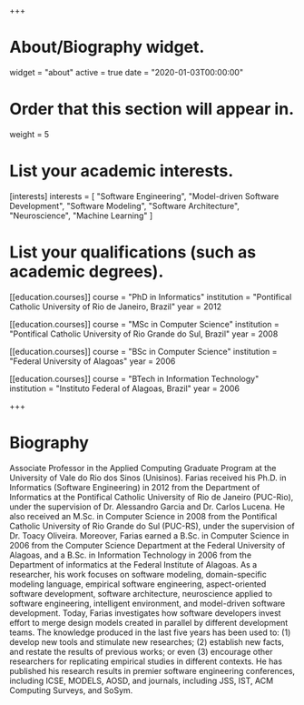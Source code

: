 +++
# About/Biography widget.
widget = "about"
active = true
date = "2020-01-03T00:00:00"

# Order that this section will appear in.
weight = 5

# List your academic interests.
[interests]
  interests = [
    "Software Engineering",
    "Model-driven Software Development",
    "Software Modeling",
    "Software Architecture",
    "Neuroscience",
    "Machine Learning"
  ]

# List your qualifications (such as academic degrees).
[[education.courses]]
  course = "PhD in Informatics"
  institution = "Pontifical Catholic University of Rio de Janeiro, Brazil"
  year = 2012

[[education.courses]]
  course = "MSc in Computer Science"
  institution = "Pontifical Catholic University of Rio Grande do Sul, Brazil"
  year = 2008

[[education.courses]]
  course = "BSc in Computer Science"
  institution = "Federal University of Alagoas"
  year = 2006

[[education.courses]]
  course = "BTech in Information Technology"
  institution = "Instituto Federal of Alagoas, Brazil"
  year = 2006
 
+++

# Biography

Associate Professor in the Applied Computing Graduate Program at the University of Vale do Rio dos Sinos (Unisinos). Farias received his Ph.D. in Informatics (Software Engineering) in 2012 from the Department of Informatics at the Pontifical Catholic University of Rio de Janeiro (PUC-Rio), under the supervision of Dr. Alessandro Garcia and Dr. Carlos Lucena. He also received an M.Sc. in Computer Science in 2008 from the Pontifical Catholic University of Rio Grande do Sul (PUC-RS), under the supervision of Dr. Toacy Oliveira. Moreover, Farias earned a B.Sc. in Computer Science in 2006 from the Computer Science Department at the Federal University of Alagoas, and a B.Sc. in Information Technology in 2006 from the Department of informatics at the Federal Institute of Alagoas. As a researcher, his work focuses on software modeling, domain-specific modeling language, empirical software engineering, aspect-oriented software development, software architecture, neuroscience applied to software engineering, intelligent environment, and model-driven software development. Today, Farias investigates how software developers invest effort to merge design models created in parallel by different development teams. The knowledge produced in the last five years has been used to: (1) develop new tools and stimulate new researches; (2) establish new facts, and restate the results of previous works; or even (3) encourage other researchers for replicating empirical studies in different contexts. He has published his research results in premier software engineering conferences, including ICSE, MODELS, AOSD, and journals, including JSS, IST, ACM Computing Surveys, and SoSym.
